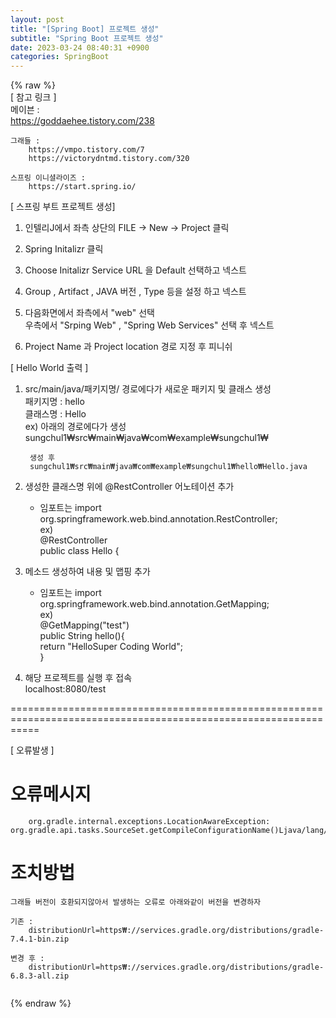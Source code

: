 ```yaml
---  
layout: post  
title: "[Spring Boot] 프로젝트 생성"  
subtitle: "Spring Boot 프로젝트 생성"  
date: 2023-03-24 08:40:31 +0900  
categories: SpringBoot  
---  
```

{% raw %}  
[ 참고 링크 ]  
	메이븐 :  
		https://goddaehee.tistory.com/238  
  
	그래들 :  
		https://vmpo.tistory.com/7  
		https://victorydntmd.tistory.com/320  
  
	스프링 이니셜라이즈 :  
		https://start.spring.io/  
  
[ 스프링 부트 프로젝트  생성]  
  
1. 인텔리J에서 좌측 상단의 FILE -> New -> Project 클릭  
  
2. Spring Initalizr 클릭  
  
3. Choose Initalizr Service URL 을 Default 선택하고 넥스트  
  
4. Group ,  Artifact , JAVA 버전 , Type 등을 설정 하고 넥스트  
  
5. 다음화면에서 좌측에서 "web" 선택  
	우측에서 "Srping Web" , "Spring Web Services" 선택 후 넥스트  
  
6. Project Name 과 Project location 경로 지정 후 피니쉬  
  
[ Hello World 출력 ]  
  
1. src/main/java/패키지명/ 경로에다가 새로운 패키지 및 클래스 생성  
	패키지명 : hello  
	클래스명 : Hello  
	ex) 아래의 경로에다가 생성  
		sungchul1₩src₩main₩java₩com₩example₩sungchul1₩  
  
		생성 후  
		sungchul1₩src₩main₩java₩com₩example₩sungchul1₩hello₩Hello.java  
  
2. 생성한 클래스명 위에 @RestController 어노테이션 추가  
	* 임포트는 import org.springframework.web.bind.annotation.RestController;  
	ex)  
		@RestController  
		public class Hello {  
  
3. 메소드 생성하여 내용 및 맵핑 추가  
	* 임포트는 import org.springframework.web.bind.annotation.GetMapping;  
	ex)  
		@GetMapping("test")  
		public String hello(){  
			return "HelloSuper Coding World";  
		}  
  
4. 해당 프로젝트를 실행 후 접속  
	localhost:8080/test  
  
=================================================================================================================  
  
[ 오류발생 ]  
  
# 오류메시지  
		org.gradle.internal.exceptions.LocationAwareException: org.gradle.api.tasks.SourceSet.getCompileConfigurationName()Ljava/lang/String;  
  
# 조치방법  
	그래들 버전이 호환되지않아서 발생하는 오류로 아래와같이 버전을 변경하자  
  
	기존 :  
		distributionUrl=https₩://services.gradle.org/distributions/gradle-7.4.1-bin.zip  
  
	변경 후 :  
		distributionUrl=https₩://services.gradle.org/distributions/gradle-6.8.3-all.zip  
	                                                                                                                                                                                                                                                                                                                                                                                                                                                                                                                                                                                                                                                                                                                                                                                                                                                                                                                                                                                                                                                                                                                                                                                                                                                                                                                                                                                                                                                                                                                                                                                                            
{% endraw %}